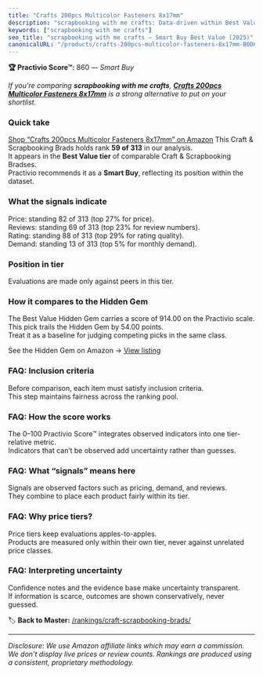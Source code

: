 ```yaml
---
title: "Crafts 200pcs Multicolor Fasteners 8x17mm"
description: "scrapbooking with me crafts: Data-driven within Best Value ranking using the Practivio Score™. Positioned by quality, value, demand, findability, momentum."
keywords: ["scrapbooking with me crafts"]
seo_title: "scrapbooking with me crafts — Smart Buy Best Value (2025)"
canonicalURL: "/products/crafts-200pcs-multicolor-fasteners-8x17mm-B0D6QRP4Q7/"
---
```


**🏆 Practivio Score™:** 860 — _Smart Buy_


*If you're comparing **scrapbooking with me crafts**, **[Crafts 200pcs Multicolor Fasteners 8x17mm](https://www.amazon.com/dp/B0D6QRP4Q7?tag=practivio-20)** is a strong alternative to put on your shortlist.*
### Quick take
[Shop “Crafts 200pcs Multicolor Fasteners 8x17mm” on Amazon](https://www.amazon.com/dp/B0D6QRP4Q7?tag=practivio-20)
This Craft & Scrapbooking Brads holds rank **59 of 313** in our analysis.  
It appears in the **Best Value tier** of comparable Craft & Scrapbooking Bradses.  
Practivio recommends it as a **Smart Buy**, reflecting its position within the dataset.

### What the signals indicate
Price: standing 82 of 313 (top 27% for price).  
Reviews: standing 69 of 313 (top 23% for review numbers).  
Rating: standing 88 of 313 (top 29% for rating quality).  
Demand: standing 13 of 313 (top 5% for monthly demand).

### Position in tier
Evaluations are made only against peers in this tier.

### How it compares to the Hidden Gem
The Best Value Hidden Gem carries a score of 914.00 on the Practivio scale.  
This pick trails the Hidden Gem by 54.00 points.  
Treat it as a baseline for judging competing picks in the same class.  

See the Hidden Gem on Amazon → [View listing](https://www.amazon.com/dp/B08BKGLB16?tag=practivio-20)

### FAQ: Inclusion criteria
Before comparison, each item must satisfy inclusion criteria.  
This step maintains fairness across the ranking pool.

### FAQ: How the score works
The 0–100 Practivio Score™ integrates observed indicators into one tier-relative metric.  
Indicators that can’t be observed add uncertainty rather than guesses.

### FAQ: What “signals” means here
Signals are observed factors such as pricing, demand, and reviews.  
They combine to place each product fairly within its tier.

### FAQ: Why price tiers?
Price tiers keep evaluations apples-to-apples.  
Products are measured only within their own tier, never against unrelated price classes.

### FAQ: Interpreting uncertainty
Confidence notes and the evidence base make uncertainty transparent.  
If information is scarce, outcomes are shown conservatively, never guessed.


🏷️ **Back to Master:** [/rankings/craft-scrapbooking-brads/](/rankings/craft-scrapbooking-brads/)

---
_Disclosure: We use Amazon affiliate links which may earn a commission. We don’t display live prices or review counts. Rankings are produced using a consistent, proprietary methodology._
